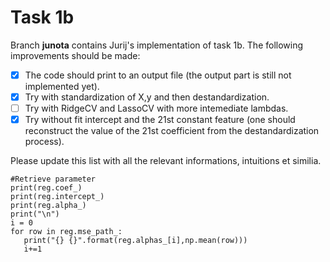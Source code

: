 # Task 1b
Branch **junota** contains Jurij's implementation of task 1b. The following improvements should be made:
* [x]  The code should print to an output file (the output part is still not implemented yet).
* [x]  Try with standardization of X,y and then destandardization.
* [ ]  Try with RidgeCV and LassoCV with more intemediate lambdas.
* [x]  Try without fit intercept and the 21st constant feature (one should reconstruct the value of the 21st coefficient from the destandardization process).

Please update this list with all the relevant informations, intuitions et similia.

`#Retrieve parameter`\
`print(reg.coef_)`\
`print(reg.intercept_)`\
`print(reg.alpha_)`\
`print("\n")`\
`i = 0`\
`for row in reg.mse_path_:`\
`   print("{} {}".format(reg.alphas_[i],np.mean(row)))`\
`   i+=1`